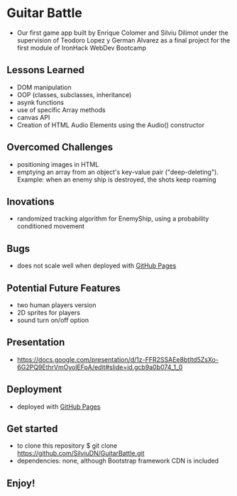 # Guitar Battle

- Our first game app built by Enrique Colomer and Silviu Dilimot under the supervision of Teodoro Lopez y German Alvarez as a final project for the first module of IronHack WebDev Bootcamp

## Lessons Learned

- DOM manipulation
- OOP (classes, subclasses, inheritance)
- asynk functions
- use of specific Array methods
- canvas API
- Creation of HTML Audio Elements using the Audio() constructor

## Overcomed Challenges

- positioning images in HTML
- emptying an array from an object's key-value pair  ("deep-deleting"). Example: when an enemy ship is destroyed, the shots keep roaming

## Inovations

- randomized tracking algorithm for EnemyShip, using a probability conditioned movement

## Bugs

- does not scale well when deployed with [GitHub Pages](https://silviudn.github.io/GuitarBattle/)

## Potential Future Features

- two human players version
- 2D sprites for players
- sound turn on/off option

## Presentation
- https://docs.google.com/presentation/d/1z-FFR2SSAEe8btltd5ZsXo-6G2PQ9EthrVmOyolEFpA/edit#slide=id.gcb9a0b074_1_0

## Deployment
- deployed with [GitHub Pages](https://silviudn.github.io/GuitarBattle/)

## Get started
- to clone this repository
$ git clone https://github.com/SilviuDN/GuitarBattle.git
- dependencies: none, although Bootstrap framework CDN is included

## Enjoy!

